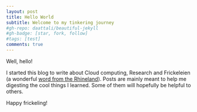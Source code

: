 ```yaml
---
layout: post
title: Hello World
subtitle: Welcome to my tinkering journey
#gh-repo: daattali/beautiful-jekyll
#gh-badge: [star, fork, follow]
#tags: [test]
comments: true
---
```


Well, hello!

I started this blog to write about Cloud computing, Research
and Frickeleien (a wonderful [word from the Rhineland](https://upload.wikimedia.org/wikipedia/commons/b/b5/De-frickeln.ogg)).
Posts are mainly meant to help me digesting the cool things I learned. Some
of them will hopefully be helpful to others.

Happy frickeling!

